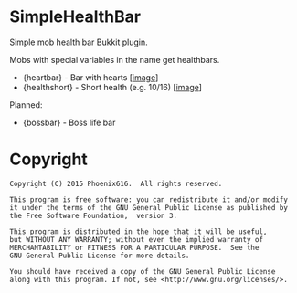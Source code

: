 # SimpleHealthBar
Simple mob health bar Bukkit plugin.

Mobs with special variables in the name get healthbars.
* {heartbar} - Bar with hearts [[image](http://i.moep.tv/ce83J0EL.png)]
* {healthshort} - Short health (e.g. 10/16) [[image](http://i.moep.tv/hKQsangD.png)]

Planned:
* {bossbar} - Boss life bar

# Copyright
```
Copyright (C) 2015 Phoenix616.  All rights reserved.

This program is free software: you can redistribute it and/or modify
it under the terms of the GNU General Public License as published by
the Free Software Foundation,  version 3.

This program is distributed in the hope that it will be useful,
but WITHOUT ANY WARRANTY; without even the implied warranty of
MERCHANTABILITY or FITNESS FOR A PARTICULAR PURPOSE.  See the
GNU General Public License for more details.

You should have received a copy of the GNU General Public License
along with this program. If not, see <http://www.gnu.org/licenses/>.
```
